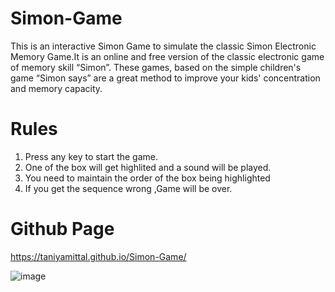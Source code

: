 # Simon-Game
This is an interactive Simon Game to simulate the classic Simon Electronic Memory Game.It is  an online and free version of the classic electronic game of memory skill “Simon”. 
These games, based on the simple children's game “Simon says” are a great method to improve your kids' concentration and memory capacity.

# Rules
1. Press any key to start the game.
2. One of the box will get highlited and a sound will be played.
3. You need to maintain the order of the box being highlighted
4. If you get the sequence wrong ,Game will be over.

# Github Page
https://taniyamittal.github.io/Simon-Game/

![image](https://user-images.githubusercontent.com/49188247/156580466-1582c3fa-9c67-45eb-a0b1-1458dca8d554.png)
